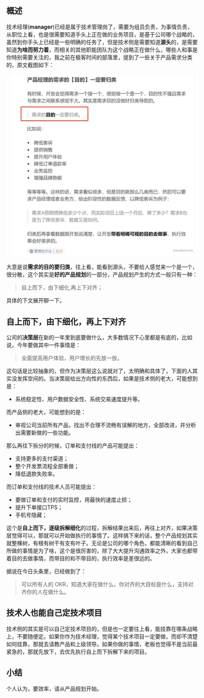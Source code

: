 ## 概述

技术经理(**manager**)已经是属于技术管理岗了，需要为组员负责，为事情负责，从职位上看，也是很需要知道手头上正在做的业务项目，是基于公司哪个战略的，虽然到你手头上已经是一些明确的任务了，但是技术侧是需要知道**源头**的，是需要知道**为啥而努力着**，而相关的其他职能团队为这个战略正在做什么，哪些人和事是你特别需要关注的，我之前在极客时间的部落里，提到了一些关于产品需求分类的，原文截图如下：

![product business](./static/Product_Requirements.png)

大意是说**需求的目的要归类**，往上看，能看到源头，不要给人感觉来一个是一个，很分散，这个其实是**好的产品规划**的一部分，产品规划产生的方式一般只有一种：

> 自上而下，由下细化,再上下对齐；

具体的下文展开聊一下。

## 自上而下，由下细化，再上下对齐

公司的**决策层**在新的一年里到底要做什么，大多数情况下心里都是有底的，比如说，今年要做其中一件事情是：

> 全面提高用户体验，用户增长的先放一放。

这句话是比较抽象的，但作为决策层这么说就对了，太明确和具体了，下面的人其实没发挥空间的。当决策层给出方向性的东西后，如果是技术侧的老大，可能想到是：

- 系统稳定性、用户数据安全性、系统交易速度提升等。

而产品侧的老大，可能想到的是：

- 审视公司当前所有产品，找出不合理不流畅有误解的地方，全部改进，并分析出需要新做的一些功能。

那么再往下拆分的时候，订单和支付线的产品可能提出：

- 支持更多的支付渠道；
- 整个开发票流程全部重做；
- 降低退款失败率。

而订单和支付线的技术人员可能提出：

- 要做订单和支付的实时监控，用最快的速度止损；
- 提升下单接口TPS；
- 手机号隐藏；

这个是**自上而下，逐级拆解细化**的过程，拆解结果出来后，再往上对齐，如果决策层觉得可以，那就可以开始做执行的事情了。这样搞下来的话，整个产品规划其实就整棵树，有根有树干有支有叶子。无论是公司的哪个角色，都能清晰的看到自己所做的事情是为了啥，这个是很厉害的，除了大大提升沟通效率之外，大家也都带着目的去做事情，而带目的和不带目的，执行效率是差很远的。

据说在今日头条里，已经做到了：

> 可以所有人的 OKR，知道大家在做什么，你对齐的大目标是什么，支持对齐你的人在做什么。

## 技术人也能自己定技术项目

技术侧的其实是可以自己定技术项目的，但是也一定要往上看，能挂靠在哪条战略上，不要随便定。如果你作为技术经理，觉得某个技术项目一定要做，而却不清楚如何挂靠，那就去请教产品和上级领导。如果你做的事情，老板也觉得不是当前最紧急的，那就先放下，去优先执行自上而下拆解下来的项目。

## 小结

个人认为，要效率，请从产品规划开始。
